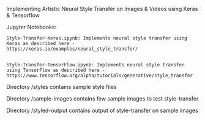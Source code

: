 
Implementing Artistic Neural Style Transfer on Images & Videos using Keras & Tensorflow

Jupyter Notebooks:

	Style-Transfer-Keras.ipynb: Implements neural style transfer using Keras as described here - https://keras.io/examples/neural_style_transfer/


	Style-Transfer-TensorFlow.ipynb: Implements neural style transfer using TensorFlow as described here - https://www.tensorflow.org/alpha/tutorials/generative/style_transfer


Directory /styles contains sample style files

Directory /sample-images contains few sample images to test style-transfer

Directory /styled-output contains output of style-transfer on sample images

